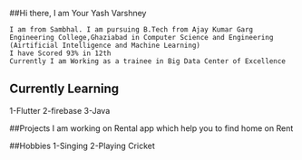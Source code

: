 ##Hi there, I am Your Yash Varshney
```
I am from Sambhal. I am pursuing B.Tech from Ajay Kumar Garg Engineering College,Ghaziabad in Computer Science and Engineering (Airtificial Intelligence and Machine Learning)
I have Scored 93% in 12th
Currently I am Working as a trainee in Big Data Center of Excellence
```
## Currently Learning
1-Flutter
2-firebase
3-Java

##Projects
I am working on Rental app which help you to find home on Rent

##Hobbies
1-Singing
2-Playing Cricket
